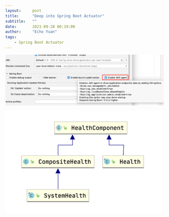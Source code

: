```yaml
---
layout:     post
title:      "Deep into Spring Boot Actuator"
subtitle:   ""
date:       2021-09-28 00:19:00
author:     "Echo Yuan"
tags:
    - Spring Boot Actuator
---
```

![intellij-idea-enable-JMX-agent](/img/in-post/spring-boos-actuator/intellij-idea-enable-JMX-agent.png)

![health-component-hierarchy](/img/in-post/spring-boos-actuator/health-component-hierarchy.png)